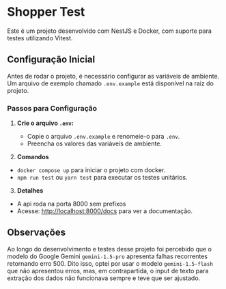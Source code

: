 # Shopper Test

Este é um projeto desenvolvido com NestJS e Docker, com suporte para testes utilizando Vitest.

## Configuração Inicial

Antes de rodar o projeto, é necessário configurar as variáveis de ambiente. Um arquivo de exemplo chamado `.env.example` está disponível na raiz do projeto.

### Passos para Configuração

1. **Crie o arquivo `.env`:**

   - Copie o arquivo `.env.example` e renomeie-o para `.env`.
   - Preencha os valores das variáveis de ambiente.

2. **Comandos**

- `docker compose up` para iniciar o projeto com docker.
- `npm run test` ou `yarn test` para executar os testes unitários.

3. **Detalhes**

- A api roda na porta 8000 sem prefixos
- Acesse: <http://localhost:8000/docs> para ver a documentação.

## Observações

Ao longo do desenvolvimento e testes desse projeto foi percebido que o modelo do Google Gemini `gemini-1.5-pro` apresenta falhas recorrentes retornando erro 500. Dito isso, optei por usar o modelo `gemini-1.5-flash` que não apresentou erros, mas, em contrapartida, o input de texto para extração dos dados não funcionava sempre e teve que ser ajustado.
